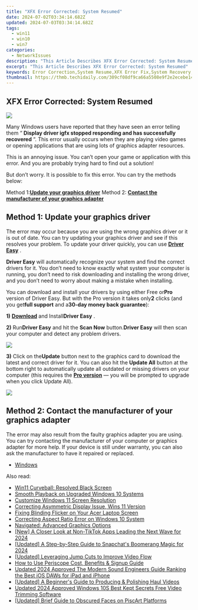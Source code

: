 ```yaml
---
title: "XFX Error Corrected: System Resumed"
date: 2024-07-02T03:34:14.682Z
updated: 2024-07-03T03:34:14.682Z
tags:
  - win11
  - win10
  - win7
categories:
  - NetworkIssues
description: "This Article Describes XFX Error Corrected: System Resumed"
excerpt: "This Article Describes XFX Error Corrected: System Resumed"
keywords: Error Correction,System Resume,XFX Error Fix,System Recovery,Software Error Correction,System Restart Successful,XFX Troubleshooting
thumbnail: https://thmb.techidaily.com/309cf08df9ca66a5508e9f2e2ecebe14a1b42826a0f2e3102f8c44796a0894ed.jpg
---
```


## XFX Error Corrected: System Resumed

![](https://images.drivereasy.com/wp-content/uploads/2017/10/img_59db1db2817e5.png)

 Many Windows users have reported that they have seen an error telling them “ **Display driver igfx stopped responding and has successfully recovered** “. This error usually occurs when they are playing video games or opening applications that are using lots of graphics adapter resources.

 This is an annoying issue. You can’t open your game or application with this error. And you are probably trying hard to find out a solution!

 But don’t worry. It is possible to fix this error. You can try the methods below:

 Method 1:[**Update your graphics driver**](#a)
 Method 2: **[Contact the manufacturer of your graphics adapter](#b)**
  
## Method 1: Update your graphics driver

 The error may occur because you are using the wrong graphics driver or it is out of date. You can try updating your graphics driver and see if this resolves your problem. To update your driver quickly, you can use [**Driver Easy**](https://tools.techidaily.com/drivereasy/download/) .

**Driver Easy** will automatically recognize your system and find the correct drivers for it. You don’t need to know exactly what system your computer is running, you don’t need to risk downloading and installing the wrong driver, and you don’t need to worry about making a mistake when installing.

 You can download and install your drivers by using either Free or**Pro** version of Driver Easy. But with the Pro version it takes only**2** clicks (and you get**full support** and a**30-day money back guarantee**):

**1)** [**Download**](https://tools.techidaily.com/drivereasy/download/) and Install**Driver Easy** .

**2)**  Run**Driver Easy** and hit the **Scan Now** button.**Driver Easy** will then scan your computer and detect any problem drivers.

![](https://images.drivereasy.com/wp-content/uploads/2017/08/img_59a3cbf61b437.jpg)

**3)** Click on the**Update** button next to the graphics card to download the latest and correct driver for it. You can also hit the **Update All** button at the bottom right to automatically update all outdated or missing drivers on your computer (this requires the **[Pro version](https://tools.techidaily.com/drivereasy/download/)**  — you will be prompted to upgrade when you click Update All).

![](https://images.drivereasy.com/wp-content/uploads/2017/10/img_59db23f131777.jpg)
  
## Method 2: Contact the manufacturer of your graphics adapter

 The error may also result from the faulty graphics adapter you are using. You can try contacting the manufacturer of your computer or graphics adapter for more help. If your device is still under warranty, you can also ask the manufacturer to have it repaired or replaced.

* [Windows](https://tools.techidaily.com/drivereasy/download/)

<ins class="adsbygoogle"
     style="display:block"
     data-ad-format="autorelaxed"
     data-ad-client="ca-pub-7571918770474297"
     data-ad-slot="1223367746"></ins>



<ins class="adsbygoogle"
     style="display:block"
     data-ad-client="ca-pub-7571918770474297"
     data-ad-slot="8358498916"
     data-ad-format="auto"
     data-full-width-responsive="true"></ins>

<span class="atpl-alsoreadstyle">Also read:</span>
<div><ul>
<li><a href="https://network-issues.techidaily.com/win11-curveball-resolved-black-screen/"><u>Win11 Curveball: Resolved Black Screen</u></a></li>
<li><a href="https://network-issues.techidaily.com/smooth-playback-on-upgraded-windows-10-systems/"><u>Smooth Playback on Upgraded Windows 10 Systems</u></a></li>
<li><a href="https://network-issues.techidaily.com/customize-windows-11-screen-resolution/"><u>Customize Windows 11 Screen Resolution</u></a></li>
<li><a href="https://network-issues.techidaily.com/correcting-asymmetric-display-issue-wins-11-version/"><u>Correcting Asymmetric Display Issue, Wins 11 Version</u></a></li>
<li><a href="https://network-issues.techidaily.com/fixing-blinding-flicker-on-your-acer-laptop-screen/"><u>Fixing Blinding Flicker on Your Acer Laptop Screen</u></a></li>
<li><a href="https://network-issues.techidaily.com/correcting-aspect-ratio-error-on-windows-10-system/"><u>Correcting Aspect Ratio Error on Windows 10 System</u></a></li>
<li><a href="https://network-issues.techidaily.com/navigated-advanced-graphics-options/"><u>Navigated: Advanced Graphics Options</u></a></li>
<li><a href="https://tiktok-clips.techidaily.com/new-a-closer-look-at-non-tiktok-apps-leading-the-next-wave-for-2024/"><u>[New] A Closer Look at Non-TikTok Apps Leading the Next Wave for 2024</u></a></li>
<li><a href="https://snapchat-videos.techidaily.com/updated-a-step-by-step-guide-to-snapchats-boomerang-magic-for-2024/"><u>[Updated] A Step-by-Step Guide to Snapchat's Boomerang Magic for 2024</u></a></li>
<li><a href="https://facebook-record-videos.techidaily.com/updated-leveraging-jump-cuts-to-improve-video-flow/"><u>[Updated] Leveraging Jump Cuts to Improve Video Flow</u></a></li>
<li><a href="https://extra-lessons.techidaily.com/how-to-use-periscope-cost-benefits-and-signup-guide/"><u>How to Use Periscope  Cost, Benefits & Signup Guide</u></a></li>
<li><a href="https://audio-shaping.techidaily.com/updated-2024-approved-the-modern-sound-engineers-guide-ranking-the-best-ios-daws-for-ipad-and-iphone/"><u>Updated 2024 Approved The Modern Sound Engineers Guide Ranking the Best iOS DAWs for iPad and iPhone</u></a></li>
<li><a href="https://extra-information.techidaily.com/updated-a-beginners-guide-to-producing-and-polishing-haul-videos/"><u>[Updated] A Beginner's Guide to Producing & Polishing Haul Videos</u></a></li>
<li><a href="https://ai-video-apps.techidaily.com/updated-2024-approved-windows-10s-best-kept-secrets-free-video-trimming-software/"><u>Updated 2024 Approved Windows 10S Best Kept Secrets Free Video Trimming Software</u></a></li>
<li><a href="https://extra-lessons.techidaily.com/updated-brief-guide-to-obscured-faces-on-piscart-platforms/"><u>[Updated] Brief Guide to Obscured Faces on PiscArt Platforms</u></a></li>
</ul></div>

